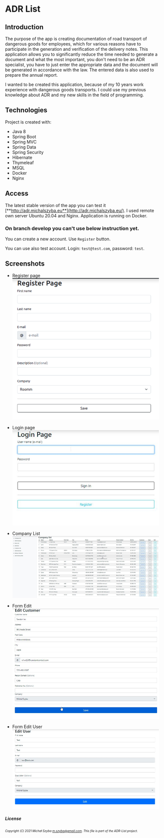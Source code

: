 # ADR List
## Introduction
The purpose of the app is creating documentation of road transport of dangerous goods
for employees, which for various reasons have to participate
in the generation and verification of the delivery notes.
This application allows you to significantly reduce the time needed to generate a document and what the most important,
you don't need to be an ADR specialist, you have to just enter the appropriate data and
the document will be generated in accordance with the law.
The entered data is also used to prepare the annual report.

I wanted to be created this application, because of my 10 years work experience with dangerous goods transports. I could use my previous knowledge about ADR and my new skills in the field of programming.

## Technologies
Project is created with:
* Java 8
* Spring Boot
* Spring MVC
* Spring Data
* Spring Security
* Hibernate
* Thymeleaf
* MSQL
* Docker
* Nginx

## Access
The latest stable version of the app you can test it [**http://adr.michalszyba.eu**](http://adr.michalszyba.eu/).
I used remote own server Ubuntu 20.04 and Nginx. Application is running on Docker.

### On branch develop you can't use below instruction yet.

You can create a new account. Use `Register` button.

You can use also test account. Login: `test@test.com`, password: `test`.


## Screenshots

* Register page
  ![adr-list-register](/screenshot/view5.png)
  
* Login page
![adr-list-login](/screenshot/view1.jpg)
  
* Company List
![adr-list-company-list](/screenshot/view2.jpg)  
  
* Form Edit
![adr-list-form-edit](/screenshot/view3.jpg)  
  
* Form Edit User
![adr-list-form-edit-user](/screenshot/view4.jpg)

##### License
<sub><sup>_Copyright (C) 2021 Michał Szyba <m.szyba@gmail.com>. This file is part of the ADR-List project._</sup></sub>
